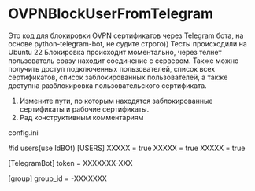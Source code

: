 # OVPNBlockUserFromTelegram
Это код для блокировки OVPN сертификатов через Telegram бота, на основе python-telegram-bot, не судите строго))
Тесты происходили на Ubuntu 22
Блокировка происходит моментально, через телнет пользователь сразу находит соединение с сервером. Также можно получить доступ подключенных пользователей, список всех сертификатов, список заблокированных пользователей, а также доступна разблокировка пользовательского сертификата.
1. Измените пути, по которым находятся заблокированные сертификаты и рабочие сертификаты.
2. Рад конструктивным комментариям

config.ini

#id users(use IdBOt)
[USERS]
XXXXX = true 
XXXXX = true
XXXXX = true

[TelegramBot]
token = XXXXXXX-XXX

[group]
group_id = -XXXXXXX

